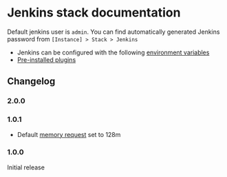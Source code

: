 # Jenkins stack documentation

Default jenkins user is `admin`. You can find automatically generated Jenkins password from `[Instance] > Stack > Jenkins`

* Jenkins can be configured with the following [environment variables](https://github.com/wodby/jenkins#environment-variables)
* [Pre-installed plugins](https://github.com/wodby/jenkins#pre-installed-plugins)

## Changelog

### 2.0.0

### 1.0.1

* Default [memory request](https://docs.wodby.com/stacks/config#resources) set to 128m

### 1.0.0

Initial release
